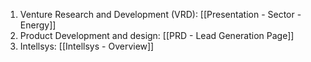1. Venture Research and Development (VRD): [[Presentation - Sector - Energy]]
2. Product Development and design: [[PRD - Lead Generation Page]]
3. Intellsys: [[Intellsys - Overview]]
